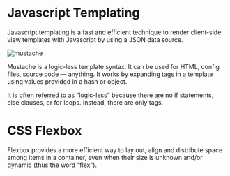 # Javascript Templating

Javascript templating is a fast and efficient technique to render client-side view templates with Javascript by using a JSON data source.

![mustache](images/mustache.png)

Mustache is a logic-less template syntax. It can be used for HTML, config files, source code — anything. It works by expanding tags in a template using values provided in a hash or object.

It is often referred to as “logic-less” because there are no if statements, else clauses, or for loops. Instead, there are only tags.

# CSS Flexbox
Flexbox provides a more efficient way to lay out, align and distribute space among items in a container, even when their size is unknown and/or dynamic (thus the word “flex”).